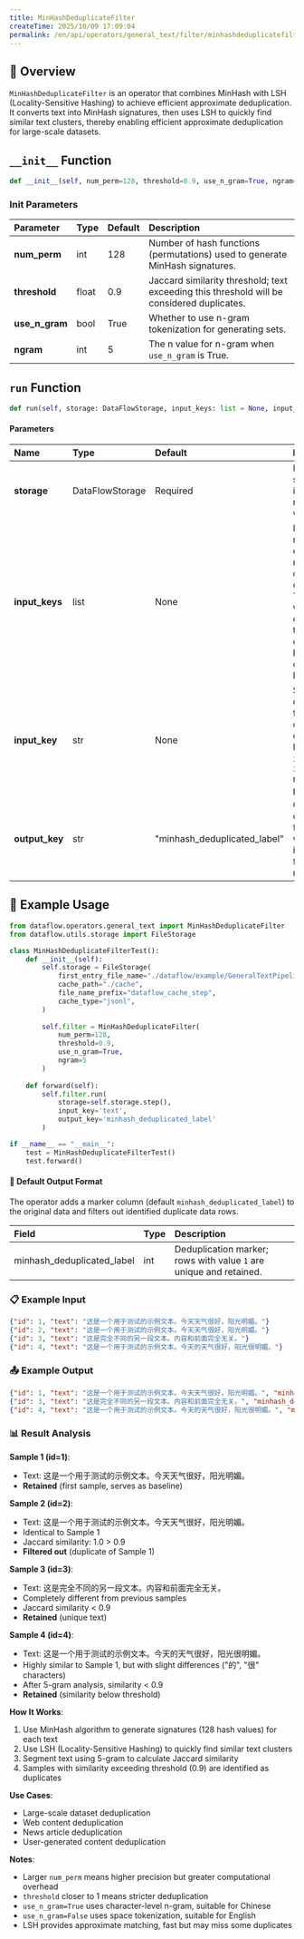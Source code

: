 ```yaml
---
title: MinHashDeduplicateFilter
createTime: 2025/10/09 17:09:04
permalink: /en/api/operators/general_text/filter/minhashdeduplicatefilter/
---
```


## 📘 Overview

`MinHashDeduplicateFilter` is an operator that combines MinHash with LSH (Locality-Sensitive Hashing) to achieve efficient approximate deduplication. It converts text into MinHash signatures, then uses LSH to quickly find similar text clusters, thereby enabling efficient approximate deduplication for large-scale datasets.

## `__init__` Function

```python
def __init__(self, num_perm=128, threshold=0.9, use_n_gram=True, ngram=5)
```

### Init Parameters

| Parameter | Type | Default | Description |
| :------------- | :---- | :--------- | :----------------------------- |
| **num_perm** | int | 128 | Number of hash functions (permutations) used to generate MinHash signatures. |
| **threshold** | float | 0.9 | Jaccard similarity threshold; text exceeding this threshold will be considered duplicates. |
| **use_n_gram** | bool | True | Whether to use n-gram tokenization for generating sets. |
| **ngram** | int | 5 | The n value for n-gram when `use_n_gram` is True. |

## `run` Function

```python
def run(self, storage: DataFlowStorage, input_keys: list = None, input_key: str = None, output_key: str = 'minhash_deduplicated_label')
```

#### Parameters

| Name | Type | Default | Description |
| :------------- | :---------------- | :----------------------------- | :----------------------------------------------------------- |
| **storage** | DataFlowStorage | Required | DataFlow storage instance for reading and writing data. |
| **input_keys** | list | None | List of multiple input column names for deduplication checking. The operator will merge content from these columns before computing hash values. |
| **input_key** | str | None | Single input column name for deduplication checking. Either `input_key` or `input_keys` must be provided. |
| **output_key** | str | "minhash_deduplicated_label" | Output column name for marking whether data is unique (`1` for unique, retained). |

## 🧠 Example Usage

```python
from dataflow.operators.general_text import MinHashDeduplicateFilter
from dataflow.utils.storage import FileStorage

class MinHashDeduplicateFilterTest():
    def __init__(self):
        self.storage = FileStorage(
            first_entry_file_name="./dataflow/example/GeneralTextPipeline/minhash_test_input.jsonl",
            cache_path="./cache",
            file_name_prefix="dataflow_cache_step",
            cache_type="jsonl",
        )
        
        self.filter = MinHashDeduplicateFilter(
            num_perm=128,
            threshold=0.9,
            use_n_gram=True,
            ngram=5
        )
        
    def forward(self):
        self.filter.run(
            storage=self.storage.step(),
            input_key='text',
            output_key='minhash_deduplicated_label'
        )

if __name__ == "__main__":
    test = MinHashDeduplicateFilterTest()
    test.forward()
```

#### 🧾 Default Output Format

The operator adds a marker column (default `minhash_deduplicated_label`) to the original data and filters out identified duplicate data rows.

| Field | Type | Description |
| :--------------------------- | :---- | :---------------------------------- |
| minhash_deduplicated_label | int | Deduplication marker; rows with value `1` are unique and retained. |

### 📋 Example Input

```json
{"id": 1, "text": "这是一个用于测试的示例文本。今天天气很好，阳光明媚。"}
{"id": 2, "text": "这是一个用于测试的示例文本。今天天气很好，阳光明媚。"}
{"id": 3, "text": "这是完全不同的另一段文本。内容和前面完全无关。"}
{"id": 4, "text": "这是一个用于测试的示例文本。今天的天气很好，阳光很明媚。"}
```

### 📤 Example Output

```json
{"id": 1, "text": "这是一个用于测试的示例文本。今天天气很好，阳光明媚。", "minhash_deduplicated_label": 1}
{"id": 3, "text": "这是完全不同的另一段文本。内容和前面完全无关。", "minhash_deduplicated_label": 1}
{"id": 4, "text": "这是一个用于测试的示例文本。今天的天气很好，阳光很明媚。", "minhash_deduplicated_label": 1}
```

### 📊 Result Analysis

**Sample 1 (id=1)**:
- Text: 这是一个用于测试的示例文本。今天天气很好，阳光明媚。
- **Retained** (first sample, serves as baseline)

**Sample 2 (id=2)**:
- Text: 这是一个用于测试的示例文本。今天天气很好，阳光明媚。
- Identical to Sample 1
- Jaccard similarity: 1.0 > 0.9
- **Filtered out** (duplicate of Sample 1)

**Sample 3 (id=3)**:
- Text: 这是完全不同的另一段文本。内容和前面完全无关。
- Completely different from previous samples
- Jaccard similarity < 0.9
- **Retained** (unique text)

**Sample 4 (id=4)**:
- Text: 这是一个用于测试的示例文本。今天的天气很好，阳光很明媚。
- Highly similar to Sample 1, but with slight differences ("的", "很" characters)
- After 5-gram analysis, similarity < 0.9
- **Retained** (similarity below threshold)

**How It Works**:
1. Use MinHash algorithm to generate signatures (128 hash values) for each text
2. Use LSH (Locality-Sensitive Hashing) to quickly find similar text clusters
3. Segment text using 5-gram to calculate Jaccard similarity
4. Samples with similarity exceeding threshold (0.9) are identified as duplicates

**Use Cases**:
- Large-scale dataset deduplication
- Web content deduplication
- News article deduplication
- User-generated content deduplication

**Notes**:
- Larger `num_perm` means higher precision but greater computational overhead
- `threshold` closer to 1 means stricter deduplication
- `use_n_gram=True` uses character-level n-gram, suitable for Chinese
- `use_n_gram=False` uses space tokenization, suitable for English
- LSH provides approximate matching, fast but may miss some duplicates
